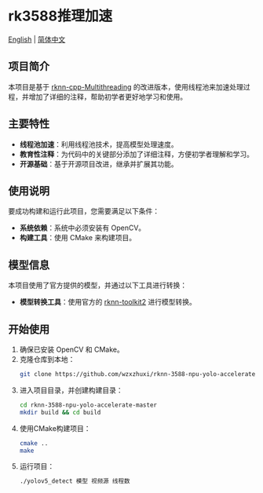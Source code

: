 # rk3588推理加速

[English](README.md) | [简体中文](README.zh.md)

## 项目简介

本项目是基于 [rknn-cpp-Multithreading](https://github.com/leafqycc/rknn-cpp-Multithreading?tab=readme-ov-file) 的改进版本，使用线程池来加速处理过程，并增加了详细的注释，帮助初学者更好地学习和使用。

## 主要特性

- **线程池加速**：利用线程池技术，提高模型处理速度。
- **教育性注释**：为代码中的关键部分添加了详细注释，方便初学者理解和学习。
- **开源基础**：基于开源项目改进，继承并扩展其功能。

## 使用说明

要成功构建和运行此项目，您需要满足以下条件：

- **系统依赖**：系统中必须安装有 OpenCV。
- **构建工具**：使用 CMake 来构建项目。

## 模型信息

本项目使用了官方提供的模型，并通过以下工具进行转换：

- **模型转换工具**：使用官方的 [rknn-toolkit2](https://github.com/rockchip-linux/rknn-toolkit2/tree/master) 进行模型转换。

## 开始使用

1. 确保已安装 OpenCV 和 CMake。
2. 克隆仓库到本地：
   ```bash
   git clone https://github.com/wzxzhuxi/rknn-3588-npu-yolo-accelerate
3. 进入项目目录，并创建构建目录：
   ```bash
   cd rknn-3588-npu-yolo-accelerate-master
   mkdir build && cd build
4. 使用CMake构建项目：
   ```bash
   cmake ..
   make
5. 运行项目：
   ```bash
   ./yolov5_detect 模型 视频源 线程数

